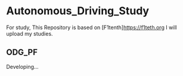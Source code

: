 # Autonomous_Driving_Study
 For study, This Repository is based on [F1tenth]<https://f1teth.org>
 I will upload my studies.

 ## ODG_PF
Developing...